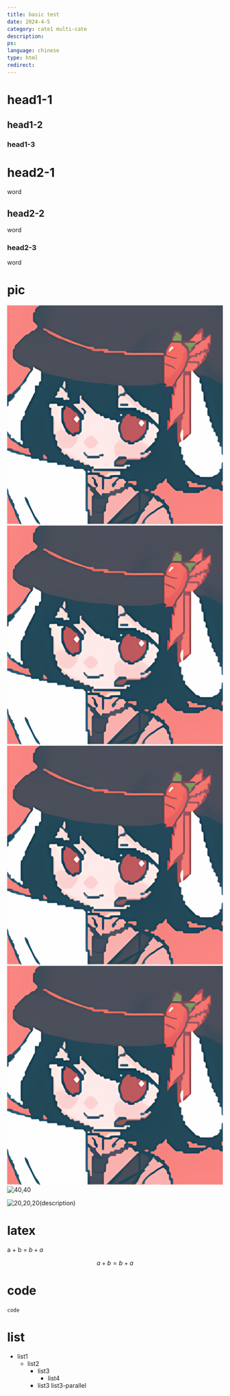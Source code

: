 ```yaml
---
title: basic test
date: 2024-4-5
category: cate1 multi-cate
description:
ps:
language: chinese
type: html
redirect:
---
```


# head1-1

## head1-2

### head1-3

# head2-1

word

## head2-2

word

### head2-3

word

# pic

![5](./pic/end.png)
![20](./pic/end.png)
![50](./pic/end.png)
![100](./pic/end.png)
![40,40](./pic/end.png,./pic/end.png)

![20,20,20](./pic/end.png,./pic/end.png,./pic/end.png)(description)

# latex
a + b = $b+a$

$$
a+b=b+a
$$

# code

`code`

# list

- list1
  - list2
    - list3
      - list4
    - list3
      list3-parallel
